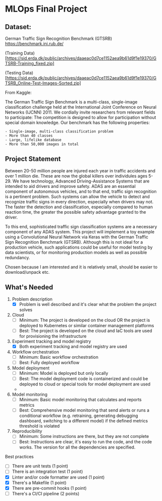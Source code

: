 # MLOps Final Project

## Dataset:

German Traffic Sign Recognition Benchmark (GTSRB)
https://benchmark.ini.rub.de/

(Training Data)[https://sid.erda.dk/public/archives/daaeac0d7ce1152aea9b61d9f1e19370/GTSRB-Training_fixed.zip]

(Testing Data)[https://sid.erda.dk/public/archives/daaeac0d7ce1152aea9b61d9f1e19370/GTSRB_Online-Test-Images-Sorted.zip]

From Kaggle:

The German Traffic Sign Benchmark is a multi-class, single-image classification challenge held at the International Joint Conference on Neural Networks (IJCNN) 2011. We cordially invite researchers from relevant fields to participate: The competition is designed to allow for participation without special domain knowledge. Our benchmark has the following properties:

	- Single-image, multi-class classification problem
	- More than 40 classes
	- Large, lifelike database
	- More than 50,000 images in total

## Project Statement

Between 20-50 million people are injured each year in traffic accidents and over 1 million die. These are now the global killers over individules ages 5-29. We have technology, Advanced Driving-Assistance Systems that are intended to aid drivers and improve safety. ADAS are an essential component of autonomous vehicles, and to that end, traffic sign recognition is a pertinent problem. Such systems can allow the vehicle to detect and recognize traffic signs in every direction, especially when drivers may not. The faster the detection and classification, especially compared to human reaction time, the greater the possible safety advantage granted to the driver.

To this end, sophisticated traffic sign classification systems are a necessary component of any ADAS system. This project will implement a toy example using a Convolutional Neural Network via Keras with the German Traffic Sign Recognition Benchmark (GTSRB). Although this is not ideal for a production vehicle, such applications could be useful for model testing by data scientists, or for monitoring production models as well as possible redundancy.

Chosen because I am interested and it is relatively small, should be easier to download/unpack etc.

## What's Needed

1. Problem description
	- [x] Problem is well described and it's clear what the problem the project solves

2. Cloud
	- [ ] Minimum:	The project is developed on the cloud OR the project is deployed to Kubernetes or similar container management platforms
	- [ ] Best: 	The project is developed on the cloud and IaC tools are used for provisioning the infrastructure

3. Experiment tracking and model registry
	- [x] Both experiment tracking and model registry are used

4. Workflow orchestration
	- [ ] Minimum:	Basic workflow orchestration
	- [ ] Best: 	Fully deployed workflow

5. Model deployment
	- [ ] Minimum:	Model is deployed but only locally
	- [ ] Best: 	The model deployment code is containerized and could be deployed to cloud or special tools for model deployment are used

	-
6. Model monitoring
	- [ ] Minimum:	Basic model monitoring that calculates and reports metrics
	- [ ] Best: 	Comprehensive model monitoring that send alerts or runs a conditional workflow (e.g. retraining, generating debugging dashboard, switching to a different model) if the defined metrics threshold is violated

7. Reproducibility
	- [ ] Minimum:	Some instructions are there, but they are not complete
	- [ ] Best: 	Instructions are clear, it's easy to run the code, and the code works. The version for all the dependencies are specified.

Best practices
- [ ] There are unit tests (1 point)
- [ ] There is an integration test (1 point)
- [x] Linter and/or code formatter are used (1 point)
- [x] There's a Makefile (1 point)
- [x] There are pre-commit hooks (1 point)
- [ ] There's a CI/CI pipeline (2 points)
